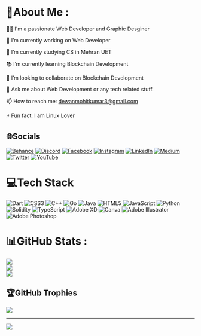 # 💫About Me :
✍🏻 I'm a passionate Web Developer and Graphic Desginer

🔭 I’m currently working on Web Developer

🌱 I’m currently studying CS in Mehran UET

📚 I’m currently learning Blockchain Development

👯 I’m looking to collaborate on Blockchain Development

💬 Ask me about Web Development or any tech related stuff.

📫 How to reach me: dewanmohitkumar3@gmail.com

⚡ Fun fact: I am Linux Lover


## 🌐Socials
[![Behance](https://img.shields.io/badge/Behance-1769ff?logo=behance&logoColor=white)](https://behance.net/None) [![Discord](https://img.shields.io/badge/Discord-%237289DA.svg?logo=discord&logoColor=white)](htttps://discord.gg/none) [![Facebook](https://img.shields.io/badge/Facebook-%231877F2.svg?logo=Facebook&logoColor=white)](https://facebook.com/none) [![Instagram](https://img.shields.io/badge/Instagram-%23E4405F.svg?logo=Instagram&logoColor=white)](https://instagram.com/none) [![LinkedIn](https://img.shields.io/badge/LinkedIn-%230077B5.svg?logo=linkedin&logoColor=white)](https://linkedin.com/in/mohit-maheshwarri) [![Medium](https://img.shields.io/badge/Medium-12100E?logo=medium&logoColor=white)](https://medium.com/@mohitmaheshwarri) [![Twitter](https://img.shields.io/badge/Twitter-%231DA1F2.svg?logo=Twitter&logoColor=white)](https://twitter.com/None) [![YouTube](https://img.shields.io/badge/YouTube-%23FF0000.svg?logo=YouTube&logoColor=white)](https://youtube.com/c/none) 

# 💻Tech Stack
![Dart](https://img.shields.io/badge/dart-%230175C2.svg?style=flat&logo=dart&logoColor=white) ![CSS3](https://img.shields.io/badge/css3-%231572B6.svg?style=flat&logo=css3&logoColor=white) ![C++](https://img.shields.io/badge/c++-%2300599C.svg?style=flat&logo=c%2B%2B&logoColor=white) ![Go](https://img.shields.io/badge/go-%2300ADD8.svg?style=flat&logo=go&logoColor=white) ![Java](https://img.shields.io/badge/java-%23ED8B00.svg?style=flat&logo=java&logoColor=white) ![HTML5](https://img.shields.io/badge/html5-%23E34F26.svg?style=flat&logo=html5&logoColor=white) ![JavaScript](https://img.shields.io/badge/javascript-%23323330.svg?style=flat&logo=javascript&logoColor=%23F7DF1E) ![Python](https://img.shields.io/badge/python-3670A0?style=flat&logo=python&logoColor=ffdd54) ![Solidity](https://img.shields.io/badge/Solidity-%23363636.svg?style=flat&logo=solidity&logoColor=white) ![TypeScript](https://img.shields.io/badge/typescript-%23007ACC.svg?style=flat&logo=typescript&logoColor=white) ![Adobe XD](https://img.shields.io/badge/Adobe%20XD-470137?style=flat&logo=Adobe%20XD&logoColor=#FF61F6) ![Canva](https://img.shields.io/badge/Canva-%2300C4CC.svg?style=flat&logo=Canva&logoColor=white) ![Adobe Illustrator](https://img.shields.io/badge/adobeillustrator-%23FF9A00.svg?style=flat&logo=adobeillustrator&logoColor=white) ![Adobe Photoshop](https://img.shields.io/badge/adobephotoshop-%2331A8FF.svg?style=flat&logo=adobephotoshop&logoColor=white)
# 📊GitHub Stats :
![](https://github-readme-stats.vercel.app/api?username=MohitMahehshwari&theme=dark&hide_border=true&include_all_commits=false&count_private=false)<br/>
![](https://github-readme-streak-stats.herokuapp.com/?user=MohitMahehshwari&theme=dark&hide_border=true)<br/>
![](https://github-readme-stats.vercel.app/api/top-langs/?username=MohitMahehshwari&theme=dark&hide_border=true&include_all_commits=false&count_private=false&layout=compact)

## 🏆GitHub Trophies
![](https://github-profile-trophy.vercel.app/?username=MohitMahehshwari&theme=nord&no-frame=true&no-bg=true&margin-w=4)

---
[![](https://visitcount.itsvg.in/api?id=MohitMahehshwari&icon=2&color=1)](https://visitcount.itsvg.in)
